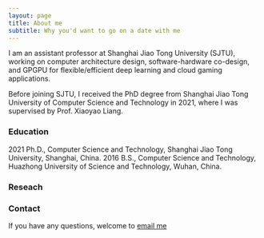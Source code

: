 ```yaml
---
layout: page
title: About me
subtitle: Why you'd want to go on a date with me
---
```


I am an assistant professor at Shanghai Jiao Tong University (SJTU), working on computer architecture design, software-hardware co-design, and GPGPU for flexible/efficient deep learning and cloud gaming applications.

Before joining SJTU, I received the PhD degree from Shanghai Jiao Tong University of Computer Science and Technology in 2021, where I was supervised by Prof. Xiaoyao Liang.

### Education

2021 Ph.D., Computer Science and Technology, Shanghai Jiao Tong University, Shanghai, China.
2016 B.S., Computer Science and Technology, Huazhong University of Science and Technology, Wuhan, China.

### Reseach

### Contact

If you have any questions, welcome to [email me](https://en.wikipedia.org/wiki/The_Princess_Bride_%28film%29)
